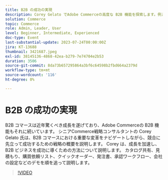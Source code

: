 ```yaml
---
title: B2B の成功の実現
description: Corey Gelato でAdobe Commerceの高度な B2B 機能を探索します。例えば、共有カタログ、見積もり、購買依頼リスト、承認ワークフローを作成すると同時に、進化する B2B コマース環境で成長を促進し、競争力を維持するための戦略を学びます。
solution: Commerce
topic: Commerce
role: Admin, Leader, User
level: Beginner, Intermediate, Experienced
doc-type: Event
last-substantial-update: 2023-07-24T00:00:00Z
jira: KT-13688
thumbnail: 3421687.jpeg
exl-id: 38145136-4868-42ea-b279-7e74704e2b53
duration: 3506
source-git-commit: 8da73b657295864a3bf6c64598b2fbd664a2379d
workflow-type: tm+mt
source-wordcount: '116'
ht-degree: 0%

---
```


# B2B の成功の実現

B2B コマースは近年驚くべき成長を遂げており、Adobe Commerceの B2B 機能もそれに続いています。 シニアCommerce戦略コンサルタントの Corey Gelato 氏は、B2B コマースにおける重要な変革をナビゲートしながら、競合に先立って成功するための戦略の概要を説明します。 Corey は、成長を加速し、B2B ビジネスを成功に導くための方法について説明します。 カタログ共有、見積もり、購買依頼リスト、クイックオーダー、発注書、承認ワークフロー、会社の設定などのデモを順を追って説明します。

>[!VIDEO](https://video.tv.adobe.com/v/3421687/?learn=on)
